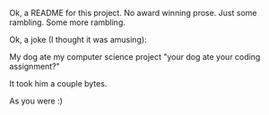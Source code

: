 Ok, a README for this project.
No award winning prose. Just some rambling.
Some more rambling.

Ok, a joke (I thought it was amusing):

My dog ate my computer science project
"your dog ate your coding assignment?"


It took him a couple bytes.



As you were :)
